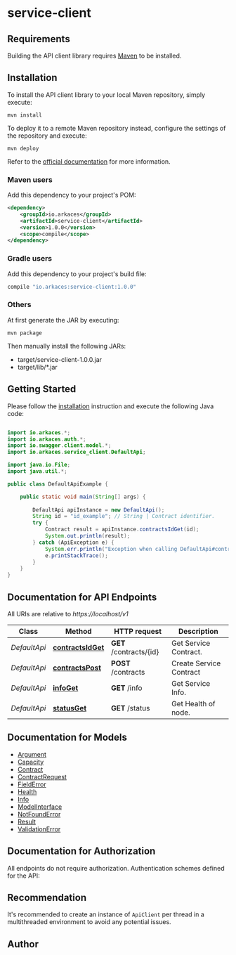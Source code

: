# service-client

## Requirements

Building the API client library requires [Maven](https://maven.apache.org/) to be installed.

## Installation

To install the API client library to your local Maven repository, simply execute:

```shell
mvn install
```

To deploy it to a remote Maven repository instead, configure the settings of the repository and execute:

```shell
mvn deploy
```

Refer to the [official documentation](https://maven.apache.org/plugins/maven-deploy-plugin/usage.html) for more information.

### Maven users

Add this dependency to your project's POM:

```xml
<dependency>
    <groupId>io.arkaces</groupId>
    <artifactId>service-client</artifactId>
    <version>1.0.0</version>
    <scope>compile</scope>
</dependency>
```

### Gradle users

Add this dependency to your project's build file:

```groovy
compile "io.arkaces:service-client:1.0.0"
```

### Others

At first generate the JAR by executing:

    mvn package

Then manually install the following JARs:

* target/service-client-1.0.0.jar
* target/lib/*.jar

## Getting Started

Please follow the [installation](#installation) instruction and execute the following Java code:

```java

import io.arkaces.*;
import io.arkaces.auth.*;
import io.swagger.client.model.*;
import io.arkaces.service_client.DefaultApi;

import java.io.File;
import java.util.*;

public class DefaultApiExample {

    public static void main(String[] args) {
        
        DefaultApi apiInstance = new DefaultApi();
        String id = "id_example"; // String | Contract identifier.
        try {
            Contract result = apiInstance.contractsIdGet(id);
            System.out.println(result);
        } catch (ApiException e) {
            System.err.println("Exception when calling DefaultApi#contractsIdGet");
            e.printStackTrace();
        }
    }
}

```

## Documentation for API Endpoints

All URIs are relative to *https://localhost/v1*

Class | Method | HTTP request | Description
------------ | ------------- | ------------- | -------------
*DefaultApi* | [**contractsIdGet**](docs/DefaultApi.md#contractsIdGet) | **GET** /contracts/{id} | Get Service Contract.
*DefaultApi* | [**contractsPost**](docs/DefaultApi.md#contractsPost) | **POST** /contracts | Create Service Contract
*DefaultApi* | [**infoGet**](docs/DefaultApi.md#infoGet) | **GET** /info | Get Service Info.
*DefaultApi* | [**statusGet**](docs/DefaultApi.md#statusGet) | **GET** /status | Get Health of node.


## Documentation for Models

 - [Argument](docs/Argument.md)
 - [Capacity](docs/Capacity.md)
 - [Contract](docs/Contract.md)
 - [ContractRequest](docs/ContractRequest.md)
 - [FieldError](docs/FieldError.md)
 - [Health](docs/Health.md)
 - [Info](docs/Info.md)
 - [ModelInterface](docs/ModelInterface.md)
 - [NotFoundError](docs/NotFoundError.md)
 - [Result](docs/Result.md)
 - [ValidationError](docs/ValidationError.md)


## Documentation for Authorization

All endpoints do not require authorization.
Authentication schemes defined for the API:

## Recommendation

It's recommended to create an instance of `ApiClient` per thread in a multithreaded environment to avoid any potential issues.

## Author



